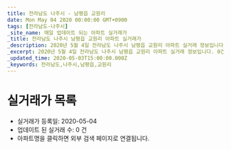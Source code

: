 ```yaml
---
title: 전라남도 나주시 - 남평읍 교원리
date: Mon May 04 2020 00:00:00 GMT+0900
tags: [전라남도-나주시]
_site_name: 매일 업데이트 되는 아파트 실거래가
_title: 전라남도 나주시 남평읍 교원리 아파트 실거래가
_description: 2020년 5월 4일 전라남도 나주시 남평읍 교원리 아파트 실거래 정보입니다. 0건 아파트 정보가 있습니다.
_excerpt: 2020년 5월 4일 전라남도 나주시 남평읍 교원리 아파트 실거래 정보입니다. 0건 아파트 정보가 있습니다.
_updated_time: 2020-05-03T15:00:00.000Z
_keywords: 전라남도,나주시,남평읍,교원리
---
```






# 실거래가 목록
- 실거래가 등록일: 2020-05-04
- 업데이트 된 실거래 수: 0 건
- 아파트명을 클릭하면 외부 검색 페이지로 연결됩니다.




